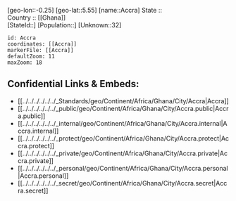 ﻿---
location: [5.55,-0.25] 
mapzoom: [7,12] 
mapmarker: city 
type: City
tags:
- geo/City


SpocWebEntityId: 35930
isDeleted: false
confidential: public

---
[geo-lon::-0.25] 
[geo-lat::5.55] 
[name::Accra] 
State ::  
Country :: [[Ghana]]  
[StateId::] 
[Population::] 
[Unknown::32] 


```leaflet
id: Accra
coordinates: [[Accra]] 
markerFile: [[Accra]] 
defaultZoom: 11 
maxZoom: 18
```


## Confidential Links & Embeds: 
- [[../../../../../../_Standards/geo/Continent/Africa/Ghana/City/Accra|Accra]] 
- [[../../../../../../_public/geo/Continent/Africa/Ghana/City/Accra.public|Accra.public]] 
- [[../../../../../../_internal/geo/Continent/Africa/Ghana/City/Accra.internal|Accra.internal]] 
- [[../../../../../../_protect/geo/Continent/Africa/Ghana/City/Accra.protect|Accra.protect]] 
- [[../../../../../../_private/geo/Continent/Africa/Ghana/City/Accra.private|Accra.private]] 
- [[../../../../../../_personal/geo/Continent/Africa/Ghana/City/Accra.personal|Accra.personal]] 
- [[../../../../../../_secret/geo/Continent/Africa/Ghana/City/Accra.secret|Accra.secret]] 
